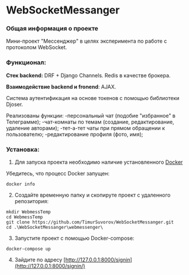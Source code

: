 # WebSocketMessanger
### Общая информация о проекте  
Мини-проект "Мессенджер" в целях эксперимента по работе с протоколом WebSocket.

### Функционал: 
**Стек backend:** DRF + Django Channels. Redis в качестве брокера.

**Взаимодействие backend и fronend**: AJAX.

Система аутентификация на основе токенов с помощью библиотеки Djoser.

Реализованы функции:
-персональный чат (подобие "избранное" в Телеграмме);
-чат-комнаты по темам (создание, редактирование, удаление авторами);
-тет-а-тет чаты при прямом обращении к пользователю;
-редактирование профиля (фото, имя);

### Установка:
1. Для запуска проекта необходимо наличие установленного [Docker](https://desktop.docker.com/win/main/amd64/Docker%20Desktop%20Installer.exe?utm_source=docker&utm_medium=webreferral&utm_campaign=dd-smartbutton&utm_location=module)

Убедитесь, что процесс Docker запущен:
```
docker info
```
2. Создайте временную папку и скопируте проект с удаленного репозитория:
```
mkdir WebmessTemp
cd WebmessTemp
git clone https://github.com/TimurSuvorov/WebSocketMessanger.git
cd .\WebSocketMessanger\webmessenger\
```
3. Запустите проект с помощью Docker-compose:
```
docker-compose up
```
4. Зайдите по адресу [http://127.0.0.1:8000/signin](http://127.0.0.1:8000/signin/)
